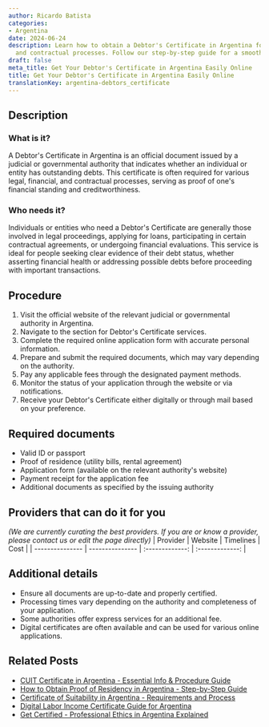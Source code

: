 ```yaml
---
author: Ricardo Batista
categories:
- Argentina
date: 2024-06-24
description: Learn how to obtain a Debtor's Certificate in Argentina for legal, financial,
  and contractual processes. Follow our step-by-step guide for a smooth application.
draft: false
meta_title: Get Your Debtor's Certificate in Argentina Easily Online
title: Get Your Debtor's Certificate in Argentina Easily Online
translationKey: argentina-debtors_certificate
---
```



## Description
### What is it?
A Debtor's Certificate in Argentina is an official document issued by a judicial or governmental authority that indicates whether an individual or entity has outstanding debts. This certificate is often required for various legal, financial, and contractual processes, serving as proof of one's financial standing and creditworthiness.

### Who needs it?
Individuals or entities who need a Debtor's Certificate are generally those involved in legal proceedings, applying for loans, participating in certain contractual agreements, or undergoing financial evaluations. This service is ideal for people seeking clear evidence of their debt status, whether asserting financial health or addressing possible debts before proceeding with important transactions.

## Procedure

1. Visit the official website of the relevant judicial or governmental authority in Argentina.
2. Navigate to the section for Debtor's Certificate services.
3. Complete the required online application form with accurate personal information.
4. Prepare and submit the required documents, which may vary depending on the authority.
5. Pay any applicable fees through the designated payment methods.
6. Monitor the status of your application through the website or via notifications.
7. Receive your Debtor's Certificate either digitally or through mail based on your preference.


## Required documents

- Valid ID or passport
- Proof of residence (utility bills, rental agreement)
- Application form (available on the relevant authority's website)
- Payment receipt for the application fee
- Additional documents as specified by the issuing authority


## Providers that can do it for you
_(We are currently curating the best providers. If you are or know a provider, please contact us or edit the page directly)_
| Provider        |     Website     |     Timelines    |       Cost      |
| --------------- | --------------- |  :-------------: | :-------------: |

## Additional details

- Ensure all documents are up-to-date and properly certified.
- Processing times vary depending on the authority and completeness of your application.
- Some authorities offer express services for an additional fee.
- Digital certificates are often available and can be used for various online applications.

## Related Posts

- [CUIT Certificate in Argentina - Essential Info & Procedure Guide](https://tramitit.com/english/guides/argentina/cuit_certificate/)
- [How to Obtain Proof of Residency in Argentina - Step-by-Step Guide](https://tramitit.com/english/guides/argentina/proof_of_residency/)
- [Certificate of Suitability in Argentina - Requirements and Process](https://tramitit.com/english/guides/argentina/certificate_of_suitability/)
- [Digital Labor Income Certificate Guide for Argentina](https://tramitit.com/english/guides/argentina/digital_labor_income_certificate/)
- [Get Certified - Professional Ethics in Argentina Explained](https://tramitit.com/english/guides/argentina/professional_ethics_certificate/)
